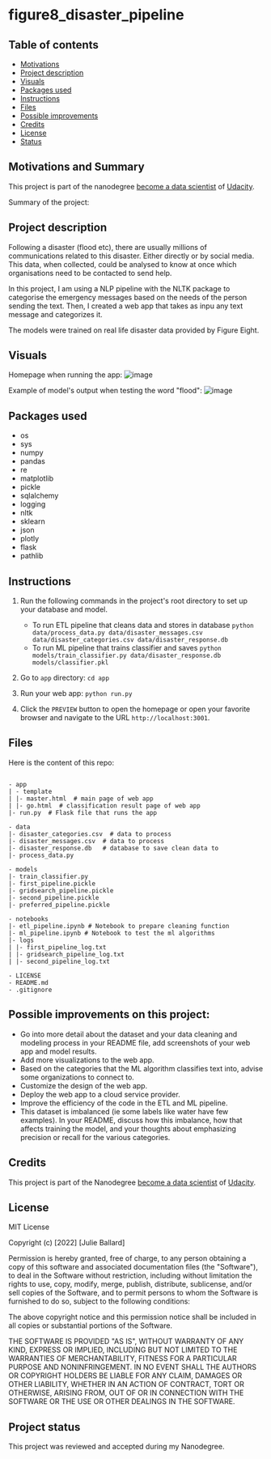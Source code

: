 # figure8_disaster_pipeline

## Table of contents

- [Motivations](#motivations)
- [Project description](#description)
- [Visuals](#visuals)
- [Packages used](#packages_used)
- [Instructions](#instructions)
- [Files](#files)
- [Possible improvements](#improvements)
- [Credits](#credits)
- [License](#license)
- [Status](#status)


## Motivations and Summary <a name="motivations"></a>

This project is part of the nanodegree [become a data scientist](https://eu.udacity.com/course/data-scientist-nanodegree--nd025) of [Udacity](https://eu.udacity.com/).

Summary of the project:

## Project description <a name="description"></a>

Following a disaster (flood etc), there are usually millions of communications related to this disaster. Either directly or by social media. This data, when collected, could be analysed to know at once which organisations need to be contacted to send help.

In this project, I am using a NLP pipeline with the NLTK package to categorise the emergency messages based on the needs of the person sending the text. Then, I created a web app that takes as inpu any text message and categorizes it.

The models were trained on real life disaster data provided by Figure Eight.


## Visuals <a name="visuals"></a>

Homepage when running the app:
![image](https://user-images.githubusercontent.com/29840762/210413647-d09afa49-8f88-4744-b7d2-13bb84b4fc07.png)


Example of model's output when testing the word "flood":
![image](https://user-images.githubusercontent.com/29840762/210413724-1a016bea-16cc-4a9d-9408-fa1e4a108b40.png)



## Packages used <a name="packages_used"></a>

- os
- sys
- numpy
- pandas
- re
- matplotlib
- pickle
- sqlalchemy
- logging
- nltk
- sklearn
- json
- plotly
- flask
- pathlib

## Instructions <a name="instructions"></a>
1. Run the following commands in the project's root directory to set up your database and model.

    - To run ETL pipeline that cleans data and stores in database
        `python data/process_data.py data/disaster_messages.csv data/disaster_categories.csv data/disaster_response.db`
    - To run ML pipeline that trains classifier and saves
        `python models/train_classifier.py data/disaster_response.db models/classifier.pkl`

2. Go to `app` directory: `cd app`

3. Run your web app: `python run.py`

4. Click the `PREVIEW` button to open the homepage or open your favorite browser and navigate to the URL `http://localhost:3001`.



## Files <a name="files"></a>

Here is the content of this repo:

```text

- app
| - template
| |- master.html  # main page of web app
| |- go.html  # classification result page of web app
|- run.py  # Flask file that runs the app

- data
|- disaster_categories.csv  # data to process 
|- disaster_messages.csv  # data to process
|- disaster_response.db   # database to save clean data to
|- process_data.py

- models
|- train_classifier.py
|- first_pipeline.pickle
|- gridsearch_pipeline.pickle
|- second_pipeline.pickle
|- preferred_pipeline.pickle

- notebooks
|- etl_pipeline.ipynb # Notebook to prepare cleaning function
|- ml_pipeline.ipynb # Notebook to test the ml algorithms
|- logs
| |- first_pipeline_log.txt
| |- gridsearch_pipeline_log.txt
| |- second_pipeline_log.txt

- LICENSE
- README.md
- .gitignore

```


## Possible improvements on this project: <a name="improvements"></a>


- Go into more detail about the dataset and your data cleaning and modeling process in your README file, add screenshots of your web app and model results.
- Add more visualizations to the web app.
- Based on the categories that the ML algorithm classifies text into, advise some organizations to connect to.
- Customize the design of the web app.
- Deploy the web app to a cloud service provider.
- Improve the efficiency of the code in the ETL and ML pipeline.
- This dataset is imbalanced (ie some labels like water have few examples). In your README, discuss how this imbalance, how that affects training the model, and your thoughts about emphasizing precision or recall for the various categories.


## Credits <a name="credits"></a>

This project is part of the Nanodegree [become a data scientist](https://eu.udacity.com/course/data-scientist-nanodegree--nd025) of [Udacity](https://eu.udacity.com/).


## License <a name="license"></a>

MIT License

Copyright (c) [2022] [Julie Ballard]

Permission is hereby granted, free of charge, to any person obtaining a copy
of this software and associated documentation files (the "Software"), to deal
in the Software without restriction, including without limitation the rights
to use, copy, modify, merge, publish, distribute, sublicense, and/or sell
copies of the Software, and to permit persons to whom the Software is
furnished to do so, subject to the following conditions:

The above copyright notice and this permission notice shall be included in all
copies or substantial portions of the Software.

THE SOFTWARE IS PROVIDED "AS IS", WITHOUT WARRANTY OF ANY KIND, EXPRESS OR
IMPLIED, INCLUDING BUT NOT LIMITED TO THE WARRANTIES OF MERCHANTABILITY,
FITNESS FOR A PARTICULAR PURPOSE AND NONINFRINGEMENT. IN NO EVENT SHALL THE
AUTHORS OR COPYRIGHT HOLDERS BE LIABLE FOR ANY CLAIM, DAMAGES OR OTHER
LIABILITY, WHETHER IN AN ACTION OF CONTRACT, TORT OR OTHERWISE, ARISING FROM,
OUT OF OR IN CONNECTION WITH THE SOFTWARE OR THE USE OR OTHER DEALINGS IN THE
SOFTWARE.

## Project status  <a name="status"></a>

This project was reviewed and accepted during my Nanodegree.
